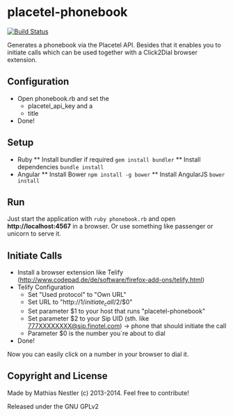 # placetel-phonebook

[![Build Status](https://travis-ci.org/MMore/placetel-phonebook.svg)](https://travis-ci.org/MMore/placetel-phonebook)

Generates a phonebook via the Placetel API.
Besides that it enables you to initiate calls which can be used together with a Click2Dial browser extension.


## Configuration

* Open phonebook.rb and set the
  * placetel_api_key and a
  * title
* Done!

## Setup

* Ruby
** Install bundler if required `gem install bundler`
** Install dependencies `bundle install`
* Angular
** Install Bower `npm install -g bower`
** Install AngularJS `bower install`

## Run

Just start the application with `ruby phonebook.rb` and open **http://localhost:4567** in a browser. Or use something
like passenger or unicorn to serve it.

## Initiate Calls

* Install a browser extension like Telify (http://www.codepad.de/de/software/firefox-add-ons/telify.html)
* Telify Configuration
  * Set "Used protocol" to "Own URL"
  * Set URL to "http://$1/initiate_call/$2/$0"
  * Set parameter $1 to your host that runs "placetel-phonebook"
  * Set parameter $2 to your Sip UID (sth. like 777XXXXXXXX@sip.finotel.com) -> phone that should initiate the call
  * Parameter $0 is the number you`re about to dial
* Done!

Now you can easily click on a number in your browser to dial it.

## Copyright and License

Made by Mathias Nestler (c) 2013-2014. Feel free to contribute!

Released under the GNU GPLv2
